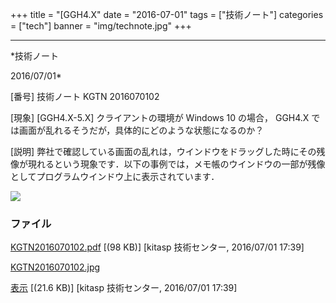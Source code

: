 ﻿+++
title = "[GGH4.X"
date = "2016-07-01"
tags = ["技術ノート"]
categories = ["tech"]
banner = "img/technote.jpg"
+++

-----------------------------------------------------------------------------------------------------------------------------

*技術ノート

2016/07/01*


[番号]
技術ノート KGTN 2016070102

[現象]
[GGH4.X-5.X] クライアントの環境が Windows 10 の場合， GGH4.X
では画面が乱れるそうだが，具体的にどのような状態になるのか？

[説明]
弊社で確認している画面の乱れは，ウインドウをドラッグした時にその残像が現れるという現象です．以下の事例では，メモ帳のウインドウの一部が残像としてプログラムウインドウ上に表示されています．

![](http://techreport.kitasp.net/attachments/download/2773/KGTN2016070102.jpg)


### ファイル

 
 


[KGTN2016070102.pdf](http://techreport.kitasp.net/attachments/download/2772/KGTN2016070102.pdf)
 [(98 KB)] [kitasp 技術センター, 2016/07/01
17:39]

[KGTN2016070102.jpg](http://techreport.kitasp.net/attachments/download/2773/KGTN2016070102.jpg)

[表示](http://techreport.kitasp.net/attachments/2773/KGTN2016070102.jpg "表示")
 [(21.6 KB)] [kitasp 技術センター, 2016/07/01
17:39]


 


 

